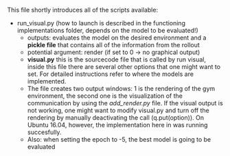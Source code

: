 This file shortly introduces all of the scripts available:

* run_visual.py (how to launch is described in the functioning implementations folder, depends on the model to be evaluated!)
  * outputs: evaluates the model on the desired environment and a **pickle file** that contains all of the information from the rollout
  * potential argument: render (if set to 0 -> no graphical output)
  * **visual.py** this is the sourcecode file that is called by run visual, inside this file there are several other options that one might want to set. For detailed instructions refer to where the models are implemented.
  * The file creates two output windows: 1 is the rendering of the gym environment, the second one is the visualization of the communication by using the *add_render.py* file. If the visual output is not working, one might want to modify visual.py and turn off the rendering by manually deactivating the call (q.put(option)). On Ubuntu 16.04, however, the implementation here in was running succesfully.
  * Also: when setting the epoch to -5, the best model is going to be evaluated